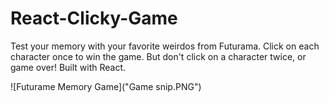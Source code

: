 # React-Clicky-Game

Test your memory with your favorite weirdos from Futurama.
Click on each character once to win the game. But don't click on a character twice, or game over!
Built with React. 

![Futurame Memory Game]("Game snip.PNG")